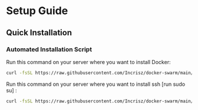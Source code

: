 # Setup Guide

## Quick Installation

### Automated Installation Script

Run this command on your server where you want to install Docker:

```bash
curl -fsSL https://raw.githubusercontent.com/Incrisz/docker-swarm/main/install-docker.sh | bash

```

Run this command on your server where you want to install ssh [run sudo su] :

```bash
curl -fsSL https://raw.githubusercontent.com/Incrisz/docker-swarm/main/install-ssh.sh | bash

```